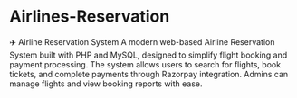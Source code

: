# Airlines-Reservation
✈️ Airline Reservation System A modern web-based Airline Reservation System built with PHP and MySQL, designed to simplify flight booking and payment processing. The system allows users to search for flights, book tickets, and complete payments through Razorpay integration. Admins can manage flights and view booking reports with ease.
